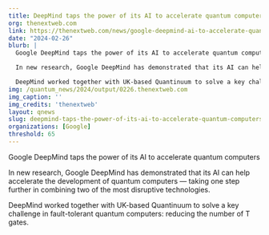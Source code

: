 ```yaml
---
title: DeepMind taps the power of its AI to accelerate quantum computers
org: thenextweb.com
link: https://thenextweb.com/news/google-deepmind-ai-to-accelerate-quantum-computers
date: "2024-02-26"
blurb: |
  Google DeepMind taps the power of its AI to accelerate quantum computers

  In new research, Google DeepMind has demonstrated that its AI can help accelerate the development of quantum computers — taking one step further in combining two of the most disruptive technologies.

  DeepMind worked together with UK-based Quantinuum to solve a key challenge in fault-tolerant quantum computers: reducing the number of T gates.
img: /quantum_news/2024/output/0226.thenextweb.com
img_caption: ''
img_credits: 'thenextweb'
layout: qnews
slug: deepmind-taps-the-power-of-its-ai-to-accelerate-quantum-computers
organizations: [Google]
threshold: 65
---
```


Google DeepMind taps the power of its AI to accelerate quantum computers

In new research, Google DeepMind has demonstrated that its AI can help accelerate the development of quantum computers — taking one step further in combining two of the most disruptive technologies.

DeepMind worked together with UK-based Quantinuum to solve a key challenge in fault-tolerant quantum computers: reducing the number of T gates.